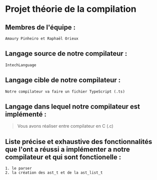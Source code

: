 # Projet théorie de la compilation

## Membres de l'équipe :

    Amaury Pinheiro et Raphaël Orieux 

## Langage source de notre compilateur :

    IntechLanguage

## Langage cible de notre compilateur :

    Notre compilateur va faire un fichier TypeScript (.ts)

## Langage dans lequel notre compilateur est implémenté : 

> Vous avons réaliser entre compilateur en C (.c)

## Liste précise et exhaustive des fonctionnalités que l'ont a réussi a implémenter a notre compilateur et qui sont fonctionelle : 

    1. le parser
    2. la création des ast_t et de la ast_list_t
